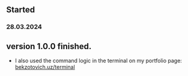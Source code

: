 ## Started

### 28.03.2024

## version 1.0.0 finished.

- I also used the command logic in the terminal on my portfolio page: [bekzotovich.uz/terminal](http://bekzotovich.uz/terminal)

